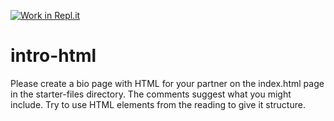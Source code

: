 [![Work in Repl.it](https://classroom.github.com/assets/work-in-replit-14baed9a392b3a25080506f3b7b6d57f295ec2978f6f33ec97e36a161684cbe9.svg)](https://classroom.github.com/online_ide?assignment_repo_id=2810229&assignment_repo_type=AssignmentRepo)
# intro-html

Please create a bio page with HTML for your partner on the index.html page in the starter-files directory. The comments suggest what you might include. Try to use HTML elements from the reading to give it structure.
